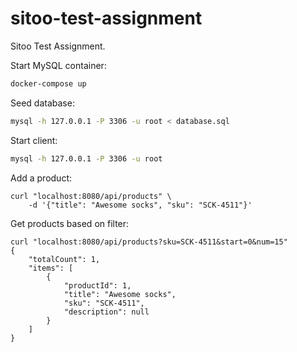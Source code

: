 # sitoo-test-assignment
Sitoo Test Assignment.

Start MySQL container:
```bash
docker-compose up
```

Seed database:
```bash
mysql -h 127.0.0.1 -P 3306 -u root < database.sql
```

Start client:
```bash
mysql -h 127.0.0.1 -P 3306 -u root
```

Add a product:
```
curl "localhost:8080/api/products" \
    -d '{"title": "Awesome socks", "sku": "SCK-4511"}'
```

Get products based on filter:
```
curl "localhost:8080/api/products?sku=SCK-4511&start=0&num=15"
{
    "totalCount": 1,
    "items": [
        {
            "productId": 1,
            "title": "Awesome socks",
            "sku": "SCK-4511",
            "description": null
        }
    ]
}
```
